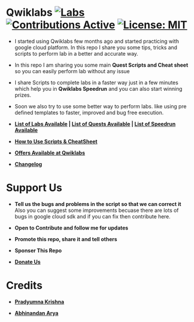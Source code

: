 # Qwiklabs [![Labs][Labs]](Labs) [![Contributions Active][Contribution-Badge]](CONTRIBUTING.md) [![License: MIT][License-Badge]](LICENSE.md)

- I started using Qwiklabs few months ago and started practicing with google cloud platform. In this repo I share you some tips, tricks and scripts to perform lab in a better and accurate way.

- In this repo I am sharing you some main **Quest Scripts and Cheat sheet** so you can easily perform lab without any issue

- I share Scripts to complete labs in a faster way just in a few minutes which help you in **Qwiklabs Speedrun** and you can also start winning prizes.

- Soon we also try to use some better way to perform labs.
like using pre defined templates to faster, improved and bug free execution.

- **[List of Labs Available](Labs/Readme.md) | [List of Quests Available](Quests/Readme.md) | [List of Speedrun Available](Speedrun/Readme.md)**

- **[How to Use Scripts & CheatSheet](HOW-TO.md)**

- **[Offers Available at Qwiklabs](Offers.md)**

- **[Changelog](Changelog.md)**

# Support Us
- **Tell us the bugs and problems in the script so that we can correct it**
Also you can suggest some improvements becuase there are lots of bugs in google cloud sdk and if you can fix then contribute here.

- **Open to Contribute and follow me for updates**

- **Promote this repo, share it and tell others**

- **Sponser This Repo**

- **[Donate Us](Donate)**

# Credits
- **[Pradyumna Krishna](Pradyumna)**

- **[Abhinandan Arya][Abhinandan]**

[Abhinandan]:           https://github.com/abhinandanarya06
[Contribution-Badge]:   https://img.shields.io/badge/Contributions-Active-ocean.svg
[Donate]:               https://www.paypal.me/pradyumnakrishna
[License-Badge]:        https://img.shields.io/badge/License-MIT-red.svg
[Pradyumna]:            https://pradyumnakrishna.github.io
[Labs]:                 https://img.shields.io/badge/Labs-25-007EC7.svg
